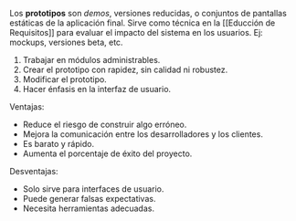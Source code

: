 Los **prototipos** son *demos*, versiones reducidas, o conjuntos de pantallas estáticas de la aplicación final. Sirve como técnica en la [[Educción de Requisitos]] para evaluar el impacto del sistema en los usuarios. Ej: mockups, versiones beta, etc.

1. Trabajar en módulos administrables.
2. Crear el prototipo con rapidez, sin calidad ni robustez.
3. Modificar el prototipo.
4. Hacer énfasis en la interfaz de usuario.

Ventajas:

- Reduce el riesgo de construir algo erróneo.
- Mejora la comunicación entre los desarrolladores y los clientes.
- Es barato y rápido.
- Aumenta el porcentaje de éxito del proyecto.

Desventajas:

- Solo sirve para interfaces de usuario.
- Puede generar falsas expectativas.
- Necesita herramientas adecuadas.
